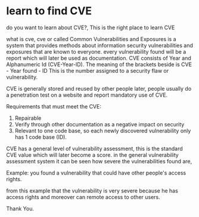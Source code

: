 # learn to find CVE
do you want to learn about CVE?, This is the right place to learn CVE

what is cve, cve or called Common Vulnerabilities and Exposures is a system that provides methods about information security vulnerabilities and exposures that are known to everyone. every vulnerability found will be a report which will later be used as documentation. CVE consists of Year and Alphanumeric Id (CVE-Year-ID). The meaning of the brackets beside is CVE - Year found - ID This is the number assigned to a security flaw or vulnerability.

CVE is generally stored and reused by other people later, people usually do a penetration test on a website and report mandatory use of CVE.

Requirements that must meet the CVE:
1. Repairable
2. Verify through other documentation as a negative impact on security
3. Relevant to one code base, so each newly discovered vulnerability only has 1 code base (ID).

CVE has a general level of vulnerability assessment, this is the standard CVE value which will later become a score. in the general vulnerability assessment system it can be seen how severe the vulnerabilities found are,

Example: you found a vulnerability that could have other people's access rights.

from this example that the vulnerability is very severe because he has access rights and moreover can remote access to other users.

Thank You.
